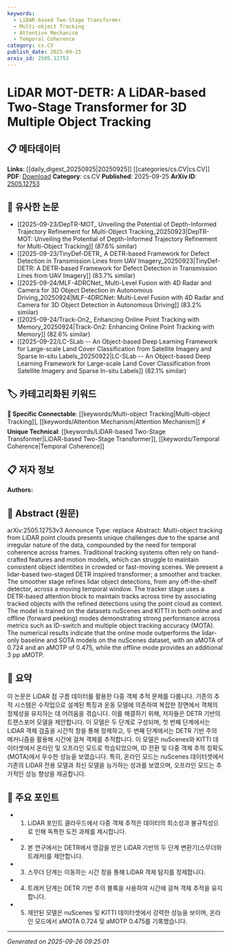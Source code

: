 ```yaml
---
keywords:
  - LiDAR-based Two-Stage Transformer
  - Multi-object Tracking
  - Attention Mechanism
  - Temporal Coherence
category: cs.CV
publish_date: 2025-09-25
arxiv_id: 2505.12753
---
```


<!-- KEYWORD_LINKING_METADATA:
{
  "processed_timestamp": "2025-09-26T09:25:01.971479",
  "vocabulary_version": "1.0",
  "selected_keywords": [
    "LiDAR-based Two-Stage Transformer",
    "Multi-object Tracking",
    "Attention Mechanism",
    "Temporal Coherence"
  ],
  "rejected_keywords": [],
  "similarity_scores": {
    "LiDAR-based Two-Stage Transformer": 0.8,
    "Multi-object Tracking": 0.85,
    "Attention Mechanism": 0.87,
    "Temporal Coherence": 0.78
  },
  "extraction_method": "AI_prompt_based",
  "budget_applied": true,
  "candidates_json": {
    "candidates": [
      {
        "surface": "LiDAR-based Two-Stage Transformer",
        "canonical": "LiDAR-based Two-Stage Transformer",
        "aliases": [
          "LiDAR MOT-DETR"
        ],
        "category": "unique_technical",
        "rationale": "This is a novel approach combining LiDAR data with a two-stage transformer architecture, which is central to the paper's contribution.",
        "novelty_score": 0.85,
        "connectivity_score": 0.65,
        "specificity_score": 0.9,
        "link_intent_score": 0.8
      },
      {
        "surface": "Multi-object Tracking",
        "canonical": "Multi-object Tracking",
        "aliases": [
          "MOT"
        ],
        "category": "specific_connectable",
        "rationale": "Multi-object tracking is a key application area for the proposed method, linking it to broader tracking research.",
        "novelty_score": 0.55,
        "connectivity_score": 0.88,
        "specificity_score": 0.7,
        "link_intent_score": 0.85
      },
      {
        "surface": "Attention Block",
        "canonical": "Attention Mechanism",
        "aliases": [
          "Attention Block"
        ],
        "category": "specific_connectable",
        "rationale": "Attention mechanisms are crucial for the transformer architecture and enhance connectivity with existing research.",
        "novelty_score": 0.4,
        "connectivity_score": 0.9,
        "specificity_score": 0.65,
        "link_intent_score": 0.87
      },
      {
        "surface": "Temporal Coherence",
        "canonical": "Temporal Coherence",
        "aliases": [],
        "category": "unique_technical",
        "rationale": "Temporal coherence is critical for maintaining object identities across frames, a unique challenge addressed in the paper.",
        "novelty_score": 0.7,
        "connectivity_score": 0.6,
        "specificity_score": 0.8,
        "link_intent_score": 0.78
      }
    ],
    "ban_list_suggestions": [
      "method",
      "performance",
      "experiment"
    ]
  },
  "decisions": [
    {
      "candidate_surface": "LiDAR-based Two-Stage Transformer",
      "resolved_canonical": "LiDAR-based Two-Stage Transformer",
      "decision": "linked",
      "scores": {
        "novelty": 0.85,
        "connectivity": 0.65,
        "specificity": 0.9,
        "link_intent": 0.8
      }
    },
    {
      "candidate_surface": "Multi-object Tracking",
      "resolved_canonical": "Multi-object Tracking",
      "decision": "linked",
      "scores": {
        "novelty": 0.55,
        "connectivity": 0.88,
        "specificity": 0.7,
        "link_intent": 0.85
      }
    },
    {
      "candidate_surface": "Attention Block",
      "resolved_canonical": "Attention Mechanism",
      "decision": "linked",
      "scores": {
        "novelty": 0.4,
        "connectivity": 0.9,
        "specificity": 0.65,
        "link_intent": 0.87
      }
    },
    {
      "candidate_surface": "Temporal Coherence",
      "resolved_canonical": "Temporal Coherence",
      "decision": "linked",
      "scores": {
        "novelty": 0.7,
        "connectivity": 0.6,
        "specificity": 0.8,
        "link_intent": 0.78
      }
    }
  ]
}
-->

# LiDAR MOT-DETR: A LiDAR-based Two-Stage Transformer for 3D Multiple Object Tracking

## 📋 메타데이터

**Links**: [[daily_digest_20250925|20250925]] [[categories/cs.CV|cs.CV]]
**PDF**: [Download](https://arxiv.org/pdf/2505.12753.pdf)
**Category**: cs.CV
**Published**: 2025-09-25
**ArXiv ID**: [2505.12753](https://arxiv.org/abs/2505.12753)

## 🔗 유사한 논문
- [[2025-09-23/DepTR-MOT_ Unveiling the Potential of Depth-Informed Trajectory Refinement for Multi-Object Tracking_20250923|DepTR-MOT: Unveiling the Potential of Depth-Informed Trajectory Refinement for Multi-Object Tracking]] (87.6% similar)
- [[2025-09-23/TinyDef-DETR_ A DETR-based Framework for Defect Detection in Transmission Lines from UAV Imagery_20250923|TinyDef-DETR: A DETR-based Framework for Defect Detection in Transmission Lines from UAV Imagery]] (83.7% similar)
- [[2025-09-24/MLF-4DRCNet_ Multi-Level Fusion with 4D Radar and Camera for 3D Object Detection in Autonomous Driving_20250924|MLF-4DRCNet: Multi-Level Fusion with 4D Radar and Camera for 3D Object Detection in Autonomous Driving]] (83.2% similar)
- [[2025-09-24/Track-On2_ Enhancing Online Point Tracking with Memory_20250924|Track-On2: Enhancing Online Point Tracking with Memory]] (82.6% similar)
- [[2025-09-22/LC-SLab -- An Object-based Deep Learning Framework for Large-scale Land Cover Classification from Satellite Imagery and Sparse In-situ Labels_20250922|LC-SLab -- An Object-based Deep Learning Framework for Large-scale Land Cover Classification from Satellite Imagery and Sparse In-situ Labels]] (82.1% similar)

## 🏷️ 카테고리화된 키워드
**🔗 Specific Connectable**: [[keywords/Multi-object Tracking|Multi-object Tracking]], [[keywords/Attention Mechanism|Attention Mechanism]]
**⚡ Unique Technical**: [[keywords/LiDAR-based Two-Stage Transformer|LiDAR-based Two-Stage Transformer]], [[keywords/Temporal Coherence|Temporal Coherence]]

## 📋 저자 정보

**Authors:** 

## 📄 Abstract (원문)

arXiv:2505.12753v3 Announce Type: replace 
Abstract: Multi-object tracking from LiDAR point clouds presents unique challenges due to the sparse and irregular nature of the data, compounded by the need for temporal coherence across frames. Traditional tracking systems often rely on hand-crafted features and motion models, which can struggle to maintain consistent object identities in crowded or fast-moving scenes. We present a lidar-based two-staged DETR inspired transformer; a smoother and tracker. The smoother stage refines lidar object detections, from any off-the-shelf detector, across a moving temporal window. The tracker stage uses a DETR-based attention block to maintain tracks across time by associating tracked objects with the refined detections using the point cloud as context. The model is trained on the datasets nuScenes and KITTI in both online and offline (forward peeking) modes demonstrating strong performance across metrics such as ID-switch and multiple object tracking accuracy (MOTA). The numerical results indicate that the online mode outperforms the lidar-only baseline and SOTA models on the nuScenes dataset, with an aMOTA of 0.724 and an aMOTP of 0.475, while the offline mode provides an additional 3 pp aMOTP.

## 📝 요약

이 논문은 LiDAR 점 구름 데이터를 활용한 다중 객체 추적 문제를 다룹니다. 기존의 추적 시스템은 수작업으로 설계된 특징과 운동 모델에 의존하여 복잡한 장면에서 객체의 정체성을 유지하는 데 어려움을 겪습니다. 이를 해결하기 위해, 저자들은 DETR 기반의 트랜스포머 모델을 제안합니다. 이 모델은 두 단계로 구성되며, 첫 번째 단계에서는 LiDAR 객체 검출을 시간적 창을 통해 정제하고, 두 번째 단계에서는 DETR 기반 주의 메커니즘을 활용해 시간에 걸쳐 객체를 추적합니다. 이 모델은 nuScenes와 KITTI 데이터셋에서 온라인 및 오프라인 모드로 학습되었으며, ID 전환 및 다중 객체 추적 정확도(MOTA)에서 우수한 성능을 보였습니다. 특히, 온라인 모드는 nuScenes 데이터셋에서 기존의 LiDAR 전용 모델과 최신 모델을 능가하는 성과를 보였으며, 오프라인 모드는 추가적인 성능 향상을 제공합니다.

## 🎯 주요 포인트

- 1. LiDAR 포인트 클라우드에서 다중 객체 추적은 데이터의 희소성과 불규칙성으로 인해 독특한 도전 과제를 제시합니다.
- 2. 본 연구에서는 DETR에서 영감을 받은 LiDAR 기반의 두 단계 변환기(스무더와 트래커)를 제안합니다.
- 3. 스무더 단계는 이동하는 시간 창을 통해 LiDAR 객체 탐지를 정제합니다.
- 4. 트래커 단계는 DETR 기반 주의 블록을 사용하여 시간에 걸쳐 객체 추적을 유지합니다.
- 5. 제안된 모델은 nuScenes 및 KITTI 데이터셋에서 강력한 성능을 보이며, 온라인 모드에서 aMOTA 0.724 및 aMOTP 0.475를 기록했습니다.


---

*Generated on 2025-09-26 09:25:01*